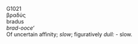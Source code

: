 <body>
  <p>G1021<br>  βραδύς  <br> bradus  <br><i>brad-ooce‘ </i><br>Of uncertain affinity; <i>slow</i>; figuratively <i>dull:</i> - slow.<br></p>
 </body>